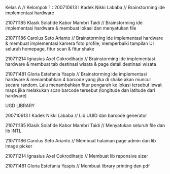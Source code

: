 Kelas A // Kelompok 1 :
200710613 I Kadek Nikki Lababa // Brainstorming ide implementasi hardware

210711185 Klasik Solafide Kabor Mambri Taidi //  Brainstorming ide implementasi hardware & membuat lokasi dan menyatukan file

210711186 Carolus Seto Arianto // Brainstorming ide implementasi hardware & membuat implementasi kamera foto profile, memperbaiki tampilan UI seluruh homepage, fitur scan & fitur shake

210711214 Ignasius Axel Cokrodiharjo // Brainstorming ide implementasi hardware & membuat tab destinasi wisata & page detail destinasi wisata

210711481 Gloria Estefania Yaspis // Brainstorming ide implementasi hardware & menambahkan 4 barcode yang jika di shake akan muncul secara random. Lalu menambahkan fitur pengarah ke lokasi tersebut lewat maps jika melakukan scan barcode tersebut (longitude dan latitude dari hardware)

UGD LIBRARY

200710613 I Kadek Nikki Lababa // Lib UUID dan barcode generator

210711185 Klasik Solafide Kabor Mambri Taidi //  Menyatukan seluruh file dan lib INTL

210711186 Carolus Seto Arianto // Membuat halaman page admin dan lib image picker

210711214 Ignasius Axel Cokrodiharjo // Membuat lib reponsive sizer

210711481 Gloria Estefania Yaspis // Membuat library printing dan pdf

